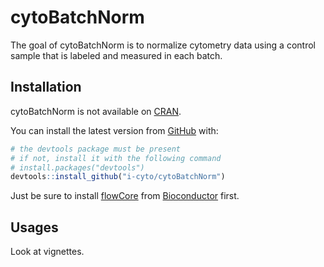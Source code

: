 
<!-- README.md is generated from README.Rmd. Please edit that file -->

# cytoBatchNorm

<!-- badges: start -->
<!-- badges: end -->

The goal of cytoBatchNorm is to normalize cytometry data using a control
sample that is labeled and measured in each batch.

## Installation

cytoBatchNorm is not available on [CRAN](https://CRAN.R-project.org).

You can install the latest version from [GitHub](https://github.com/)
with:

``` r
# the devtools package must be present
# if not, install it with the following command
# install.packages("devtools")
devtools::install_github("i-cyto/cytoBatchNorm")
```

Just be sure to install
[flowCore](https://www.bioconductor.org/packages/release/bioc/html/flowCore.html)
from [Bioconductor](https://www.bioconductor.org) first.

## Usages

Look at vignettes.

